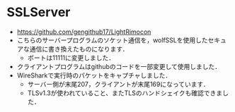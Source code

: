 # SSLServer
- https://github.com/gengithub17/LightRimocon
- こちらのサーバープログラムのソケット通信を，wolfSSLを使用したセキュアな通信に書き換えたものになります．
  - ポートは11111に変更しました．
- クライアントプログラムはgithubのコードを一部変更して使用しました．
- WireSharkで実行時のパケットをキャプチャしました．
  - サーバー側が末尾207，クライアントが末尾169になっています．
  - TLSv1.3が使われていること、またTLSのハンドシェイクも確認できました．
